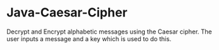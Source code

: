 # Java-Caesar-Cipher
Decrypt and Encrypt alphabetic messages using the Caesar cipher. The user inputs a message and a key which is used to do this. 
